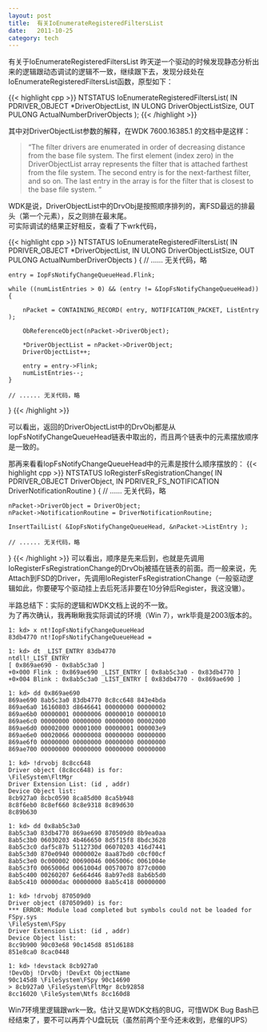 ```yaml
---
layout: post
title:  有关IoEnumerateRegisteredFiltersList
date:   2011-10-25
category: tech
---
```


有关于IoEnumerateRegisteredFiltersList
昨天逆一个驱动的时候发现静态分析出来的逻辑跟动态调试的逻辑不一致，继续跟下去，发现分歧处在IoEnumerateRegisteredFiltersList函数，原型如下：

{{< highlight cpp >}}
NTSTATUS
    IoEnumerateRegisteredFiltersList(
        IN  PDRIVER_OBJECT  *DriverObjectList,
        IN  ULONG  DriverObjectListSize,
        OUT PULONG  ActualNumberDriverObjects
    );
{{< /highlight >}}
    
其中对DriverObjectList参数的解释，在WDK 7600.16385.1 的文档中是这样：

> “The filter drivers are enumerated in order of decreasing distance from the base file system. The first element (index zero) in the DriverObjectList array represents the filter that is attached farthest from the file system. The second entry is for the next-farthest filter, and so on. The last entry in the array is for the filter that is closest to the base file system. ”

WDK是说，DriverObjectList中的DrvObj是按照顺序排列的，离FSD最远的排最头（第一个元素），反之则排在最末尾。  
可实际调试的结果正好相反，查看了下wrk代码，

{{< highlight cpp >}}
NTSTATUS
    IoEnumerateRegisteredFiltersList(
        IN  PDRIVER_OBJECT  *DriverObjectList,
        IN  ULONG           DriverObjectListSize,
        OUT PULONG          ActualNumberDriverObjects
    )
{
    // ...... 无关代码，略
 
    entry = IopFsNotifyChangeQueueHead.Flink;
 
    while ((numListEntries > 0) && (entry != &IopFsNotifyChangeQueueHead)) {
 
        nPacket = CONTAINING_RECORD( entry, NOTIFICATION_PACKET, ListEntry );
 
        ObReferenceObject(nPacket->DriverObject);
 
        *DriverObjectList = nPacket->DriverObject;
        DriverObjectList++;
 
        entry = entry->Flink;
        numListEntries--;
    }
 
    // ...... 无关代码，略
}
{{< /highlight >}}

可以看出，返回的DriverObjectList中的DrvObj都是从IopFsNotifyChangeQueueHead链表中取出的，而且两个链表中的元素摆放顺序是一致的。

那再来看看IopFsNotifyChangeQueueHead中的元素是按什么顺序摆放的：
{{< highlight cpp >}}
NTSTATUS
    IoRegisterFsRegistrationChange(
        IN PDRIVER_OBJECT DriverObject,
        IN PDRIVER_FS_NOTIFICATION DriverNotificationRoutine
    )
{
    // ...... 无关代码，略
 
    nPacket->DriverObject = DriverObject;
    nPacket->NotificationRoutine = DriverNotificationRoutine;
 
    InsertTailList( &IopFsNotifyChangeQueueHead, &nPacket->ListEntry );
 
    // ...... 无关代码，略
}
{{< /highlight >}}
可以看出，顺序是先来后到，也就是先调用IoRegisterFsRegistrationChange的DrvObj被插在链表的前面。而一般来说，先Attach到FSD的Driver，先调用IoRegisterFsRegistrationChange（一般驱动逻辑如此，你要硬写个驱动挂上去后死活非要在10分钟后Register，我这没辙）。

半路总结下：实际的逻辑和WDK文档上说的不一致。  
为了再次确认，我再瞅瞅我实际调试的环境（Win 7），wrk毕竟是2003版本的。

    1: kd> x nt!IopFsNotifyChangeQueueHead
    83db4770 nt!IopFsNotifyChangeQueueHead =
    
    1: kd> dt _LIST_ENTRY 83db4770
    ntdll!_LIST_ENTRY
    [ 0x869ae690 - 0x8ab5c3a0 ]
    +0×000 Flink : 0x869ae690 _LIST_ENTRY [ 0x8ab5c3a0 - 0x83db4770 ]
    +0×004 Blink : 0x8ab5c3a0 _LIST_ENTRY [ 0x83db4770 - 0x869ae690 ]
    
    1: kd> dd 0x869ae690
    869ae690 8ab5c3a0 83db4770 8c8cc648 843e4bda
    869ae6a0 16160803 d8646641 00000000 00000002
    869ae6b0 00000001 00000006 00000010 00000010
    869ae6c0 00000000 00000000 00000000 00002000
    869ae6d0 00002000 00001000 00000001 000003e9
    869ae6e0 00020066 00000008 00000000 00000000
    869ae6f0 00000000 00000000 00000000 00000000
    869ae700 00000000 00000000 00000000 00000000
    
    1: kd> !drvobj 8c8cc648
    Driver object (8c8cc648) is for:
    \FileSystem\FltMgr
    Driver Extension List: (id , addr)
    Device Object list:
    8cb927a0 8cbc0590 8ca85d00 8ca5b948
    8c8f6eb0 8c8ef660 8c8e9318 8c89d630
    8c89b630
    
    1: kd> dd 0x8ab5c3a0
    8ab5c3a0 83db4770 869ae690 870509d0 8b9ea0aa
    8ab5c3b0 06030203 4b466650 8d5f15f8 8bdc3628
    8ab5c3c0 daf5c87b 5112730d 06070203 416d7441
    8ab5c3d0 870e0940 0000002e 8aa87bd0 c0cf00cf
    8ab5c3e0 0c000002 00690046 0065006c 0061004e
    8ab5c3f0 0065006d 0061004d 00570070 877c0000
    8ab5c400 00260207 6e664d46 8ab97ed8 8ab6b5d0
    8ab5c410 00000dac 00000000 8ab5c418 00000000
    
    1: kd> !drvobj 870509d0
    Driver object (870509d0) is for:
    *** ERROR: Module load completed but symbols could not be loaded for FSpy.sys
    \FileSystem\FSpy
    Driver Extension List: (id , addr)
    Device Object list:
    8cc9b900 90c03e68 90c145d8 851d6188
    851e8ca0 8cac0448
    
    1: kd> !devstack 8cb927a0
    !DevObj !DrvObj !DevExt ObjectName
    90c145d8 \FileSystem\FSpy 90c14690
    > 8cb927a0 \FileSystem\FltMgr 8cb92858
    8cc16020 \FileSystem\Ntfs 8cc160d8

Win7环境里逻辑跟wrk一致。估计又是WDK文档的BUG，可惜WDK Bug Bash已经结束了，要不可以再弄个U盘玩玩（虽然前两个至今还未收到，悲催的UPS）
